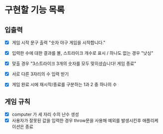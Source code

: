# 구현할 기능 목록

## 입출력

- [x] 게임 시작 문구 출력 "숫자 야구 게임을 시작합니다."
- [x] 입력한 수에 대한 결과를 볼, 스트라이크 개수로 표시 / 하나도 없는 경우 "낫싱"
- [x] 맞출 경우 "3스트라이크 3개의 숫자를 모두 맞히셨습니다! 게임 종료"
- [x] 서로 다른 3자리의 수 입력 받기
- [x] 게임 완료 시에 재시작/종료를 구분하는 1과 2 중 하나의 수


## 게임 규칙
- [x] computer 가 세 자리 수의 난수 생성
- [x] 사용자가 잘못된 값을 입력한 경우 throw문을 사용해 예외를 발생시킨후 애플리케이션은 종료